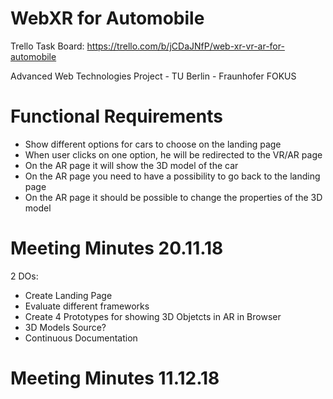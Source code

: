 # WebXR for Automobile

Trello Task Board: https://trello.com/b/jCDaJNfP/web-xr-vr-ar-for-automobile

Advanced Web Technologies Project - TU Berlin - Fraunhofer FOKUS

# Functional Requirements

- Show different options for cars to choose on the landing page
- When user clicks on one option, he will be redirected to the VR/AR page
- On the AR page it will show the 3D model of the car
- On the AR page you need to have a possibility to go back to the landing page
- On the AR page it should be possible to change the properties of the 3D model

# Meeting Minutes 20.11.18

2 DOs:
- Create Landing Page
- Evaluate different frameworks
- Create 4 Prototypes for showing 3D Objetcts in AR in Browser
- 3D Models Source?
- Continuous Documentation

# Meeting Minutes 11.12.18


